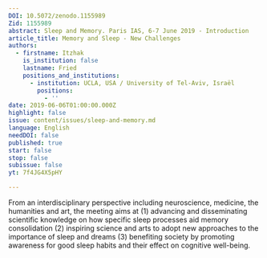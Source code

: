 ```yaml
---
DOI: 10.5072/zenodo.1155989
Zid: 1155989
abstract: Sleep and Memory. Paris IAS, 6-7 June 2019 - Introduction
article_title: Memory and Sleep - New Challenges
authors:
  - firstname: Itzhak
    is_institution: false
    lastname: Fried
    positions_and_institutions:
      - institution: UCLA, USA / University of Tel-Aviv, Israël
        positions:
          - ''
date: 2019-06-06T01:00:00.000Z
highlight: false
issue: content/issues/sleep-and-memory.md
language: English
needDOI: false
published: true
start: false
stop: false
subissue: false
yt: 7f4JG4X5pHY

---
```


From an interdisciplinary perspective including neuroscience, medicine, the humanities and art, the meeting aims at (1) advancing and disseminating scientific knowledge on how specific sleep processes aid memory consolidation (2) inspiring science and arts to adopt new approaches to the importance of sleep and dreams (3) benefiting society by promoting awareness for good sleep habits and their effect on cognitive well-being.

<Youtube yt="7f4JG4X5pHY" caption="Itzhak Fried (UCLA / Tel-Aviv University)" start="false" stop="false"></Youtube>